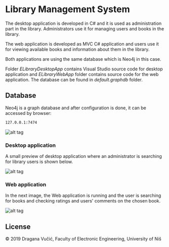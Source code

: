 # Library Management System

The desktop application is developed in C# and it is used as administration part in the library. Administrators use it for managing users and books in the library.

The web application is developed as MVC C# application and users use it for viewing available books and information about them in the library.

Both applications are using the same database which is Neo4j in this case.

Folder *ELibraryDesktopApp* contains Visual Studio source code for desktop application and *ELibraryWebApp* folder contains source code for the web application. The database can be found in *default.graphdb* folder.

## Database

Neo4j is a graph database and after configuration is done, it can be accessed by browser:
```sh
127.0.0.1:7474
```
![alt tag](https://imgur.com/cEZYqnh.png)

### Desktop application

A small preview of desktop application where an administrator is searching for library users is shown below.

![alt tag](https://imgur.com/qXGywCY.png)

### Web application

In the next image, the Web application is running and the user is searching for books and checking ratings and users' comments on the chosen book.

![alt tag](https://imgur.com/9yJNHML.png)

License
----

© 2019 Dragana Vučić, Faculty of Electronic Engineering, University of Niš
